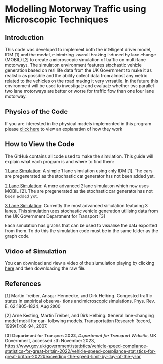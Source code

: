 # Modelling Motorway Traffic using Microscopic Techniques


## Introduction
This code was developed to implement both the intelligent driver model, IDM [1] and the model, minimizing.
overall braking induced by lane change (MOBIL) [2] to create a microscopic simulation of
traffic on multi-lane motorways. The simulation environment features stochastic vehicle
generation based on real life data from the UK Government to make it as realistic as possible
and the ability collect data from almost any metric related to the vehicles on the road making
it very versatile. In the future this environment will be used to investigate and evaluate
whether two parallel two lane motorways are better or worse for traffic flow than one four
lane motorway.

## Physics of the Code

If you are interested in the physical models implemented in this program please [click here](https://github.com/M1lesBaker/Traffic_Project/blob/master/Explanation%20of%20MOBIL%20and%20IDM.pdf) to view an explanation of how they work

## How to View the Code
The GitHub contains all code used to make the simulation. This guide will explain what each program is and where to find them:

[1 Lane Simulation](https://github.com/M1lesBaker/Traffic_Project/blob/master/Programs/Early%20Days%20Work/1%20Lane%20Simulation/1%20Lane%20Simulation%20Finished.py): 
A simple 1 lane simulation using only IDM [1]. The cars are pregenerated as the stochastic car generator has not been added yet.

[2 Lane Simulation](https://github.com/M1lesBaker/Traffic_Project/blob/master/Programs/Multi-Lane%20Simulation/2%20Lane%20Version%202/Two%20Lane%20Simulation%20Finished.py): 
A more advanced 2 lane simulation which now uses MOBIL [2]. The are pregenerated as the stochastic car generator has not been added yet.

[3 Lane Simulation](https://github.com/M1lesBaker/Traffic_Project/blob/master/Programs/Multi-Lane%20Simulation/3%20Lane%20Version%201/Three%20Lane%20Simulation.py): 
Currently the most advanced simulation featuring 3 lanes. This simulation uses stochastic vehicle generation utilising data from the UK Government Department for Transport [3]

Each simulation has graphs that can be used to visualise the data exported from them. To do this the simulation code must be in the same folder as the graph code.

## Video of Simulation

You can download and view a video of the siumulation playing by clicking [here](https://github.com/M1lesBaker/Traffic_Project/blob/master/0.5%20cars%20per%20second%20generation%20-%203%20lane%20(9mb).mp4) and then downloading the raw file.

## References

[1] Martin Treiber, Ansgar Hennecke, and Dirk Helbing. Congested traffic states in empirical observa-
tions and microscopic simulations. Phys. Rev. E, 62:1805–1824, Aug 2000

[2] Arne Kesting, Martin Treiber, and Dirk Helbing. General lane-changing model mobil for car-
following models. Transportation Research Record, 1999(1):86–94, 2007.

[3] Department for Transport 2023, *Department for Transport Website*, UK Government, accessed 5th November 2023, <https://www.gov.uk/government/statistics/vehicle-speed-compliance-statistics-for-great-britain-2022/vehicle-speed-compliance-statistics-for-great-britain-2022#exceeding-the-speed-limit-by-day-of-the-year>
